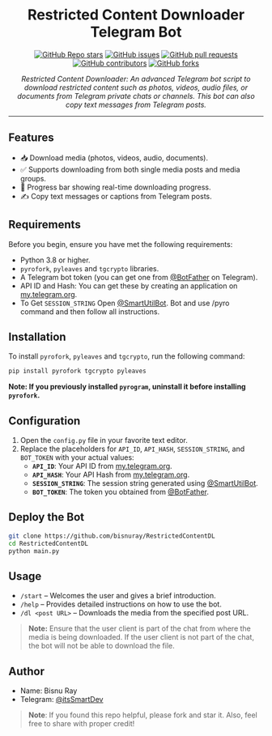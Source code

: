 <h1 align="center">Restricted Content Downloader Telegram Bot</h1>

<p align="center">
  <a href="https://github.com/bisnuray/RestrictedContentDL/stargazers"><img src="https://img.shields.io/github/stars/bisnuray/RestrictedContentDL?color=blue&style=flat" alt="GitHub Repo stars"></a>
  <a href="https://github.com/bisnuray/RestrictedContentDL/issues"><img src="https://img.shields.io/github/issues/bisnuray/RestrictedContentDL" alt="GitHub issues"></a>
  <a href="https://github.com/bisnuray/RestrictedContentDL/pulls"><img src="https://img.shields.io/github/issues-pr/bisnuray/RestrictedContentDL" alt="GitHub pull requests"></a>
  <a href="https://github.com/bisnuray/RestrictedContentDL/graphs/contributors"><img src="https://img.shields.io/github/contributors/bisnuray/RestrictedContentDL?style=flat" alt="GitHub contributors"></a>
  <a href="https://github.com/bisnuray/RestrictedContentDL/network/members"><img src="https://img.shields.io/github/forks/bisnuray/RestrictedContentDL?style=flat" alt="GitHub forks"></a>
</p>

<p align="center">
  <em>Restricted Content Downloader: An advanced Telegram bot script to download restricted content such as photos, videos, audio files, or documents from Telegram private chats or channels. This bot can also copy text messages from Telegram posts.</em>
</p>
<hr>

## Features

- 📥 Download media (photos, videos, audio, documents).
- ✅ Supports downloading from both single media posts and media groups.
- 🔄 Progress bar showing real-time downloading progress.
- ✍️ Copy text messages or captions from Telegram posts.

## Requirements

Before you begin, ensure you have met the following requirements:

- Python 3.8 or higher.
- `pyrofork`, `pyleaves` and `tgcrypto` libraries.
- A Telegram bot token (you can get one from [@BotFather](https://t.me/BotFather) on Telegram).
- API ID and Hash: You can get these by creating an application on [my.telegram.org](https://my.telegram.org).
- To Get `SESSION_STRING` Open [@SmartUtilBot](https://t.me/SmartUtilBot). Bot and use /pyro command and then follow all instructions.

## Installation

To install `pyrofork`, `pyleaves` and `tgcrypto`, run the following command:

```bash
pip install pyrofork tgcrypto pyleaves
```

**Note: If you previously installed `pyrogram`, uninstall it before installing `pyrofork`.**

## Configuration

1. Open the `config.py` file in your favorite text editor.
2. Replace the placeholders for `API_ID`, `API_HASH`, `SESSION_STRING`, and `BOT_TOKEN` with your actual values:
   - **`API_ID`**: Your API ID from [my.telegram.org](https://my.telegram.org).
   - **`API_HASH`**: Your API Hash from [my.telegram.org](https://my.telegram.org).
   - **`SESSION_STRING`**: The session string generated using [@SmartUtilBot](https://t.me/SmartUtilBot).
   - **`BOT_TOKEN`**: The token you obtained from [@BotFather](https://t.me/BotFather).

## Deploy the Bot

```sh
git clone https://github.com/bisnuray/RestrictedContentDL
cd RestrictedContentDL
python main.py
```

## Usage

- `/start` – Welcomes the user and gives a brief introduction.
- `/help` – Provides detailed instructions on how to use the bot.
- `/dl <post URL>` – Downloads the media from the specified post URL.


> **Note:** Ensure that the user client is part of the chat from where the media is being downloaded. If the user client is not part of the chat, the bot will not be able to download the file.

## Author

- Name: Bisnu Ray
- Telegram: [@itsSmartDev](https://t.me/itsSmartDev)

> **Note**: If you found this repo helpful, please fork and star it. Also, feel free to share with proper credit!
